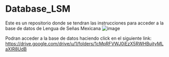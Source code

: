 # Database_LSM
Este es un repositorio donde se tendran las instrucciones para acceder a la base de datos de Lengua de Señas Mexicana
![image](https://user-images.githubusercontent.com/85246575/236310533-8547343d-2809-4103-a018-045edb7b0a20.png)

Podran acceder a la base de datos haciendo click en el siguiente link: https://drive.google.com/drive/u/1/folders/1cMpRFVWJ0iEzX5RWHBujtyMLaXIR8UdB
